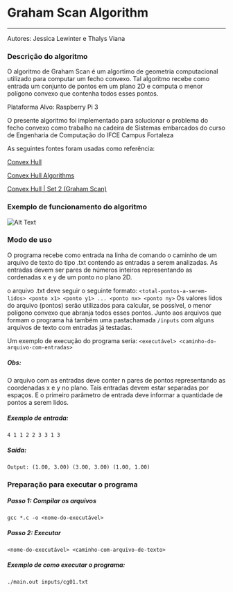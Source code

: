 # Graham Scan Algorithm
------------------------------

Autores: Jessica Lewinter e Thalys Viana

### Descrição do algoritmo
O algoritmo de Graham Scan é um algortimo de geometria computacional utilizado para computar um fecho convexo. Tal algoritmo recebe como entrada um conjunto de pontos em um plano 2D e computa o menor polígono convexo que contenha todos esses pontos.

Plataforma Alvo: Raspberry Pi 3

O presente algoritmo foi implementado para solucionar o problema do fecho convexo como trabalho na cadeira de Sistemas embarcados do curso de Engenharia de Computação do IFCE Campus Fortaleza

As seguintes fontes foram usadas como referência:

[Convex Hull](https://brilliant.org/wiki/convex-hull/)

[Convex Hull Algorithms](https://en.wikipedia.org/wiki/Convex_hull_algorithms)

[Convex Hull | Set 2 (Graham Scan)](https://www.geeksforgeeks.org/convex-hull-set-2-graham-scan/)

### Exemplo de funcionamento do algoritmo
![Alt Text](https://ds055uzetaobb.cloudfront.net/image_optimizer/ea21a7ce6180f91fa4724e4c8fc7ae1a3949e671.gif)

### Modo de uso
 O programa recebe como entrada na linha de comando o caminho de um arquivo de
 texto do tipo .txt contendo as entradas a serem analizadas. As entradas devem
 ser pares de números inteiros representando as cordenadas x e y de um ponto no plano 2D.
  
 o arquivo .txt deve seguir o seguinte formato:
 `<total-pontos-a-serem-lidos> <ponto x1> <ponto y1> ... <ponto nx> <ponto ny>`
 Os valores lidos do arquivo (pontos) serão utilizados para calcular, se possível, o menor polígono convexo que abranja todos esses pontos. Junto aos arquivos que formam o programa há também uma pastachamada `/inputs` com alguns arquivos de texto com entradas já testadas. 
 
 Um exemplo de execução do programa seria:
 `<executável> <caminho-do-arquivo-com-entradas>`

##### Obs:
O arquivo com as entradas deve conter n pares de pontos representando as coordenadas x e y no plano. Tais entradas devem estar separadas por espaços. E o primeiro parâmetro de entrada deve informar a quantidade de pontos a serem lidos.

##### Exemplo de entrada:
`4 1 1 2 2 3 3 1 3`

##### Saída:

`Output:
(1.00, 3.00)
(3.00, 3.00)
(1.00, 1.00)`

### Preparação para executar o programa
##### Passo 1:  Compilar os arquivos 
`gcc *.c -o <nome-do-executável>` 
##### Passo 2: Executar 
`<nome-do-executável> <caminho-com-arquivo-de-texto>`
##### Exemplo de como executar o programa:
`./main.out inputs/cg01.txt`
